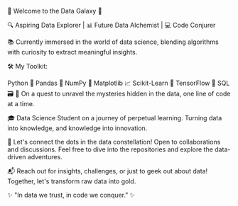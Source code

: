 
🚀 Welcome to the Data Galaxy 🌌

🔍 Aspiring Data Explorer | 📊 Future Data Alchemist | 💻 Code Conjurer

📚 Currently immersed in the world of data science, blending algorithms with curiosity to extract meaningful insights.

🛠️ My Toolkit:

Python 🐍
Pandas 🐼
NumPy 🔢
Matplotlib 📈
Scikit-Learn 🤖
TensorFlow 🚀
SQL 🗃️
🔭 On a quest to unravel the mysteries hidden in the data, one line of code at a time.

🎓 Data Science Student on a journey of perpetual learning. Turning data into knowledge, and knowledge into innovation.

🌟 Let's connect the dots in the data constellation! Open to collaborations and discussions. Feel free to dive into the repositories and explore the data-driven adventures.

📬 Reach out for insights, challenges, or just to geek out about data! Together, let's transform raw data into gold.

✨ "In data we trust, in code we conquer." ✨
